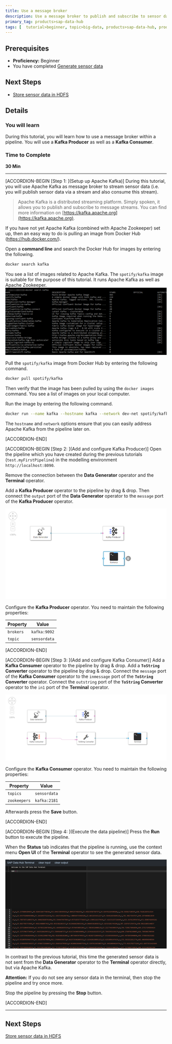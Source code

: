 ```yaml
---
title: Use a message broker
description: Use a message broker to publish and subscribe to sensor data by using SAP Data Hub, developer edition.
primary_tag: products>sap-data-hub
tags: [  tutorial>beginner, topic>big-data, products>sap-data-hub, products>sap-vora ]
---
```


## Prerequisites  
 - **Proficiency:** Beginner
 - You have completed [Generate sensor data](https://www.sap.com/developer/tutorials/datahub-pipelines-sensordata.html)

## Next Steps
 - [Store sensor data in HDFS](https://www.sap.com/developer/tutorials/datahub-pipelines-storeinhdfs.html)

## Details
### You will learn  
During this tutorial, you will learn how to use a message broker within a pipeline. You will use a **Kafka Producer** as well as a **Kafka Consumer**.

### Time to Complete
**30 Min**

---

[ACCORDION-BEGIN [Step 1: ](Setup up Apache Kafka)]
During this tutorial, you will use Apache Kafka as message broker to stream sensor data (i.e. you will publish sensor data via a stream and also consume this stream).

>Apache Kafka is a distributed streaming platform. Simply spoken, it allows you to publish and subscribe to message streams. You can find more information on [https://kafka.apache.org](https://kafka.apache.org).


If you have not yet Apache Kafka (combined with Apache Zookeeper) set up, then an easy way to do is pulling an image from Docker Hub (https://hub.docker.com/).

Open a **command line** and search the Docker Hub for images by entering the following.

```sh
docker search kafka
```

You see a list of images related to Apache Kafka. The `spotify/kafka` image is suitable for the purpose of this tutorial. It runs Apache Kafka as well as Apache Zookeeper.
![picture_01](./datahub-pipelines-broker_01.png)  

Pull the `spotify/kafka` image from Docker Hub by entering the following command.

```sh
docker pull spotify/kafka
```

Then verify that the image has been pulled by using the `docker images` command. You see a list of images on your local computer.

Run the image by entering the following command.

```sh
docker run --name kafka --hostname kafka --network dev-net spotify/kafka
```

The `hostname` and `network` options ensure that you can easily address Apache Kafka from the pipeline later on.

[ACCORDION-END]

[ACCORDION-BEGIN [Step 2: ](Add and configure Kafka Producer)]
Open the pipeline which you have created during the previous tutorials (`test.myFirstPipeline`) in the modelling environment `http://localhost:8090`.

Remove the connection between the **Data Generator** operator and the **Terminal** operator.

Add a **Kafka Producer** operator to the pipeline by drag & drop. Then connect the `output` port of the **Data Generator** operator to the `message` port of the **Kafka Producer** operator.

![picture_02](./datahub-pipelines-broker_02.png)  

Configure the **Kafka Producer** operator. You need to maintain the following properties:

| Property                       | Value                          |
| ------------------------------ | ------------------------------ |
| `brokers`                      | `kafka:9092`                   |
| `topic`                        | `sensordata`                   |

[ACCORDION-END]

[ACCORDION-BEGIN [Step 3: ](Add and configure Kafka Consumer)]
Add a **Kafka Consumer** operator to the pipeline by drag & drop.
Add a **`ToString` Converter** operator to the pipeline by drag & drop.
Connect the `message` port of the **Kafka Consumer** operator to the `inmessage` port of the **`ToString` Converter** operator.
Connect the `outstring` port of the **`ToString` Converter** operator to the `in1` port of the **Terminal** operator.

![picture_03](./datahub-pipelines-broker_03.png)  

Configure the **Kafka Consumer** operator. You need to maintain the following properties:

| Property                       | Value                          |
| ------------------------------ | ------------------------------ |
| `topics`                       | `sensordata`                   |
| `zookeepers`                   | `kafka:2181`                   |

Afterwards press the **Save** button.

[ACCORDION-END]

[ACCORDION-BEGIN [Step 4: ](Execute the data pipeline)]
Press the **Run** button to execute the pipeline.

When the **Status** tab indicates that the pipeline is running, use the context menu **Open UI** of the **Terminal** operator to see the generated sensor data.

![picture_04](./datahub-pipelines-broker_04.png)  

In contrast to the previous tutorial, this time the generated sensor data is not sent from the **Data Generator** operator to the **Terminal** operator directly, but via Apache Kafka.

**Attention:** If you do not see any sensor data in the terminal, then stop the pipeline and try once more.

Stop the pipeline by pressing the **Stop** button.

[ACCORDION-END]

---

## Next Steps
[Store sensor data in HDFS](https://www.sap.com/developer/tutorials/datahub-pipelines-storeinhdfs.html)
